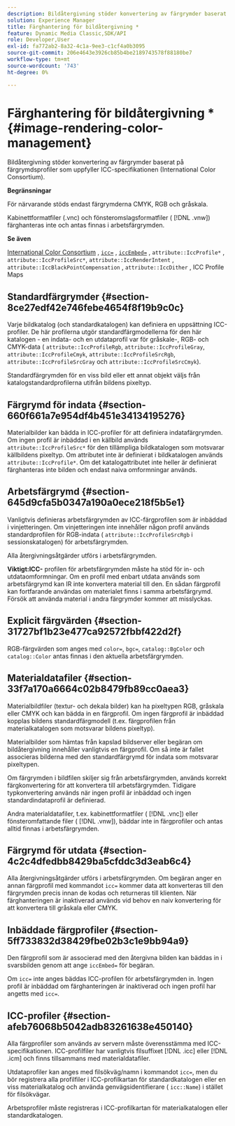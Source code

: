 ```yaml
---
description: Bildåtergivning stöder konvertering av färgrymder baserat på färgrymdsprofiler som uppfyller ICC-specifikationen (International Color Consortium).
solution: Experience Manager
title: Färghantering för bildåtergivning *
feature: Dynamic Media Classic,SDK/API
role: Developer,User
exl-id: fa772ab2-8a32-4c1a-9ee3-c1cf4a0b3095
source-git-commit: 206e4643e3926cb85b4be2189743578f88180be7
workflow-type: tm+mt
source-wordcount: '743'
ht-degree: 0%

---
```


# Färghantering för bildåtergivning *{#image-rendering-color-management}

Bildåtergivning stöder konvertering av färgrymder baserat på färgrymdsprofiler som uppfyller ICC-specifikationen (International Color Consortium).

**Begränsningar**

För närvarande stöds endast färgrymderna CMYK, RGB och gråskala.

Kabinettformatfiler (.vnc) och fönsteromslagsformatfiler ( [!DNL .vnw]) färghanteras inte och antas finnas i arbetsfärgrymden.

**Se även**

[International Color Consortium](http://www.color.org/index.xalter) ,  [ `icc=`](../../../../../ir-api/http-protocol/image-rendering-api-ref/c-ir-http-protocol-ref/c-ir-http-protocol-command-reference/r-ir-icc.md#reference-86a2fff3cef24982ad2063d977a16e06) ,  [ `iccEmbed=`](../../../../../ir-api/http-protocol/image-rendering-api-ref/c-ir-http-protocol-ref/c-ir-http-protocol-command-reference/r-ir-iccembed.md#reference-47a433138c7c4b29b9b29871b2491a7f) ,  `attribute::IccProfile*` ,  `attribute::IccProfileSrc*`,  `attribute::IccRenderIntent` ,  `attribute::IccBlackPointCompensation` ,  `attribute::IccDither` , ICC Profile Maps

## Standardfärgrymder {#section-8ce27edf42e746febe4654f8f19b9c0c}

Varje bildkatalog (och standardkatalogen) kan definiera en uppsättning ICC-profiler. De här profilerna utgör standardfärgmodellerna för den här katalogen - en indata- och en utdataprofil var för gråskale-, RGB- och CMYK-data ( `attribute::IccProfileRgb`, `attribute::IccProfileGray`, `attribute::IccProfileCmyk`, `attribute::IccProfileSrcRgb`, `attribute::IccProfileSrcGray` och `attribute::IccProfileSrcCmyk`).

Standardfärgrymden för en viss bild eller ett annat objekt väljs från katalogstandardprofilerna utifrån bildens pixeltyp.

## Färgrymd för indata {#section-660f661a7e954df4b451e34134195276}

Materialbilder kan bädda in ICC-profiler för att definiera indatafärgrymden. Om ingen profil är inbäddad i en källbild används `attribute::IccProfileSrc*` för den tillämpliga bildkatalogen som motsvarar källbildens pixeltyp. Om attributet inte är definierat i bildkatalogen används `attribute::IccProfile*`. Om det katalogattributet inte heller är definierat färghanteras inte bilden och endast naiva omformningar används.

## Arbetsfärgrymd {#section-645d9cfa5b0347a190a0ece218f5b5e1}

Vanligtvis definieras arbetsfärgrymden av ICC-färgprofilen som är inbäddad i vinjetteringen. Om vinjetteringen inte innehåller någon profil används standardprofilen för RGB-indata ( `attribute::IccProfileSrcRgb` i sessionskatalogen) för arbetsfärgrymden.

Alla återgivningsåtgärder utförs i arbetsfärgrymden.

**Viktigt:ICC-** profilen för arbetsfärgrymden måste ha stöd för in- och utdataomformningar. Om en profil med enbart utdata används som arbetsfärgrymd kan IR inte konvertera material till den. En sådan färgprofil kan fortfarande användas om materialet finns i samma arbetsfärgrymd. Försök att använda material i andra färgrymder kommer att misslyckas.

## Explicit färgvärden {#section-31727bf1b23e477ca92572fbbf422d2f}

RGB-färgvärden som anges med `color=`, `bgc=`, `catalog::BgColor` och `catalog::Color` antas finnas i den aktuella arbetsfärgrymden.

## Materialdatafiler {#section-33f7a170a6664c02b8479fb89cc0aea3}

Materialbildfiler (textur- och dekala bilder) kan ha pixeltypen RGB, gråskala eller CMYK och kan bädda in en färgprofil. Om ingen färgprofil är inbäddad kopplas bildens standardfärgmodell (t.ex. färgprofilen från materialkatalogen som motsvarar bildens pixeltyp).

Materialbilder som hämtas från kapslad bildserver eller begäran om bildåtergivning innehåller vanligtvis en färgprofil. Om så inte är fallet associeras bilderna med den standardfärgrymd för indata som motsvarar pixeltypen.

Om färgrymden i bildfilen skiljer sig från arbetsfärgrymden, används korrekt färgkonvertering för att konvertera till arbetsfärgrymden. Tidigare typkonvertering används när ingen profil är inbäddad och ingen standardindataprofil är definierad.

Andra materialdatafiler, t.ex. kabinettformatfiler ( [!DNL .vnc]) eller fönsteromfattande filer ( [!DNL .vnw]), bäddar inte in färgprofiler och antas alltid finnas i arbetsfärgrymden.

## Färgrymd för utdata {#section-4c2c4dfedbb8429ba5cfddc3d3eab6c4}

Alla återgivningsåtgärder utförs i arbetsfärgrymden. Om begäran anger en annan färgprofil med kommandot `icc=` kommer data att konverteras till den färgrymden precis innan de kodas och returneras till klienten. När färghanteringen är inaktiverad används vid behov en naiv konvertering för att konvertera till gråskala eller CMYK.

## Inbäddade färgprofiler {#section-5ff733832d38429fbe02b3c1e9bb94a9}

Den färgprofil som är associerad med den återgivna bilden kan bäddas in i svarsbilden genom att ange `iccEmbed=` för begäran.

Om `icc=` inte anges bäddas ICC-profilen för arbetsfärgrymden in. Ingen profil är inbäddad om färghanteringen är inaktiverad och ingen profil har angetts med `icc=`.

## ICC-profiler {#section-afeb76068b5042adb83261638e450140}

Alla färgprofiler som används av servern måste överensstämma med ICC-specifikationen. ICC-profilfiler har vanligtvis filsuffixet [!DNL .icc] eller [!DNL .icm] och finns tillsammans med materialdatafiler.

Utdataprofiler kan anges med filsökväg/namn i kommandot `icc=`, men du bör registrera alla profilfiler i ICC-profilkartan för standardkatalogen eller en viss materialkatalog och använda genvägsidentifierare ( `icc::Name`) i stället för filsökvägar.

Arbetsprofiler måste registreras i ICC-profilkartan för materialkatalogen eller standardkatalogen.
